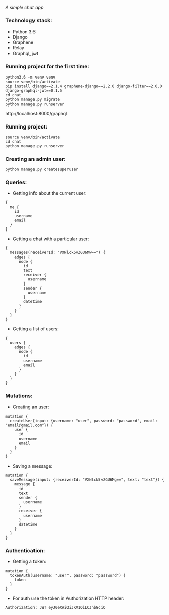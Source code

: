 _A simple chat app_

### Technology stack:
* Python 3.6
* Django
* Graphene
* Relay
* Graphql_jwt

### Running project for the first time:

```
python3.6 -m venv venv
source venv/bin/activate
pip install django==2.1.4 graphene-django==2.2.0 django-filter==2.0.0 django-graphql-jwt==0.1.5
cd chat
python manage.py migrate
python manage.py runserver
```
http://localhost:8000/graphql

### Running project:

```
source venv/bin/activate
cd chat
python manage.py runserver
```

### Creating an admin user:

```
python manage.py createsuperuser
```

### Queries:

* Getting info about the current user:
```
{
  me {
    id
    username
    email
  }
}
```

* Getting a chat with a particular user:
```
{
  messages(receiverId: "VXNlck5vZGU6Mw==") {
    edges {
      node {
        id
        text
        receiver {
          username
        }
        sender {
          username
        }
        datetime
      }
    }
  }
}
```

* Getting a list of users:
```
{
  users {
    edges {
      node {
        id
        username
        email
      }
    }
  }
}
```

### Mutations:

* Creating an user:
```
mutation {
  createUser(input: {username: "user", password: "password", email: "email@gmail.com"}) {
    user {
      id
      username
      email
    }
  }
}
```

* Saving a message:
```
mutation {
  saveMessage(input: {receiverId: "VXNlck5vZGU6Mg==", text: "text"}) {
    message {
      id
      text
      sender {
        username
      }
      receiver {
        username
      }
      datetime
    }
  }
}
```
### Authentication:

* Getting a token:
```
mutation {
  tokenAuth(username: "user", password: "password") {
    token
  }
}
```

* For auth use the token in Authorization HTTP header:
```
Authorization: JWT eyJ0eXAiOiJKV1QiLCJhbGciO
```
